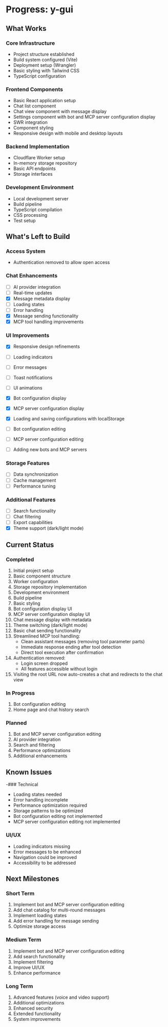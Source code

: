 # Progress: y-gui

## What Works

### Core Infrastructure
- Project structure established
- Build system configured (Vite)
- Deployment setup (Wrangler)
- Basic styling with Tailwind CSS
- TypeScript configuration

### Frontend Components
- Basic React application setup
- Chat list component
- Chat view component with message display
- Settings component with bot and MCP server configuration display
- SWR integration
- Component styling
- Responsive design with mobile and desktop layouts

### Backend Implementation
- Cloudflare Worker setup
- In-memory storage repository
- Basic API endpoints
- Storage interfaces

### Development Environment
- Local development server
- Build pipeline
- TypeScript compilation
- CSS processing
- Test setup

## What's Left to Build

### Access System
- Authentication removed to allow open access

### Chat Enhancements
- [ ] AI provider integration
- [ ] Real-time updates
- [x] Message metadata display
- [ ] Loading states
- [ ] Error handling
- [x] Message sending functionality
- [x] MCP tool handling improvements

### UI Improvements
- [x] Responsive design refinements
- [ ] Loading indicators
- [ ] Error messages
- [ ] Toast notifications
- [ ] UI animations

- [x] Bot configuration display
- [x] MCP server configuration display
- [x] Loading and saving configurations with localStorage
- [ ] Bot configuration editing
- [ ] MCP server configuration editing
- [ ] Adding new bots and MCP servers

### Storage Features
- [ ] Data synchronization
- [ ] Cache management
- [ ] Performance tuning

### Additional Features
- [ ] Search functionality
- [ ] Chat filtering
- [ ] Export capabilities
- [x] Theme support (dark/light mode)

## Current Status

### Completed
1. Initial project setup
2. Basic component structure
3. Worker configuration
4. Storage repository implementation
5. Development environment
6. Build pipeline
7. Basic styling
8. Bot configuration display UI
9. MCP server configuration display UI
10. Chat message display with metadata
11. Theme switching (dark/light mode)
12. Basic chat sending functionality
13. Streamlined MCP tool handling:
    - Clean assistant messages (removing tool parameter parts)
    - Immediate response ending after tool detection
    - Direct tool execution after confirmation
14. Authentication removed:
    - Login screen dropped
    - All features accessible without login
15. Visiting the root URL now auto-creates a chat and redirects to the chat view


### In Progress
1. Bot configuration editing
2. Home page and chat history search

### Planned
1. Bot and MCP server configuration editing
2. AI provider integration
3. Search and filtering
4. Performance optimizations
5. Additional enhancements

## Known Issues

-### Technical
- Loading states needed
- Error handling incomplete
- Performance optimization required
- Storage patterns to be optimized
- Bot configuration editing not implemented
- MCP server configuration editing not implemented

### UI/UX
- Loading indicators missing
- Error messages to be enhanced
- Navigation could be improved
- Accessibility to be addressed

## Next Milestones

### Short Term
1. Implement bot and MCP server configuration editing
2. Add chat catalog for multi-round messages
3. Implement loading states
4. Add error handling for message sending
5. Optimize storage access

### Medium Term
1. Implement bot and MCP server configuration editing
2. Add search functionality
3. Implement filtering
4. Improve UI/UX
5. Enhance performance

### Long Term
1. Advanced features (voice and video support)
2. Additional optimizations
3. Enhanced security
4. Extended functionality
5. System improvements
